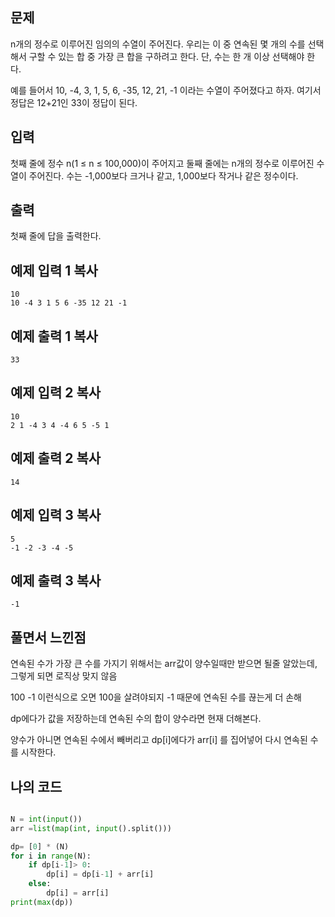 ## 문제

n개의 정수로 이루어진 임의의 수열이 주어진다. 우리는 이 중 연속된 몇 개의 수를 선택해서 구할 수 있는 합 중 가장 큰 합을 구하려고 한다. 단, 수는 한 개 이상 선택해야 한다.

예를 들어서 10, -4, 3, 1, 5, 6, -35, 12, 21, -1 이라는 수열이 주어졌다고 하자. 여기서 정답은 12+21인 33이 정답이 된다.

## 입력

첫째 줄에 정수 n(1 ≤ n ≤ 100,000)이 주어지고 둘째 줄에는 n개의 정수로 이루어진 수열이 주어진다. 수는 -1,000보다 크거나 같고, 1,000보다 작거나 같은 정수이다.

## 출력

첫째 줄에 답을 출력한다.

## 예제 입력 1 복사

```
10
10 -4 3 1 5 6 -35 12 21 -1
```

## 예제 출력 1 복사

```
33
```

## 예제 입력 2 복사

```
10
2 1 -4 3 4 -4 6 5 -5 1
```

## 예제 출력 2 복사

```
14
```

## 예제 입력 3 복사

```
5
-1 -2 -3 -4 -5
```

## 예제 출력 3 복사

```
-1
```



## 풀면서 느낀점

연속된 수가 가장 큰 수를 가지기 위해서는 arr값이 양수일때만 받으면 될줄 알았는데, 그렇게 되면 로직상 맞지 않음 

100 -1 이런식으로 오면 100을 살려야되지 -1 때문에 연속된 수를 끊는게 더 손해 

dp에다가 값을 저장하는데 연속된 수의 합이 양수라면 현재 더해본다. 

양수가 아니면 연속된 수에서 빼버리고 dp[i]에다가 arr[i] 를 집어넣어 다시 연속된 수를 시작한다. 



## 나의 코드

```python

N = int(input())
arr =list(map(int, input().split()))

dp= [0] * (N)
for i in range(N):
    if dp[i-1]> 0:
        dp[i] = dp[i-1] + arr[i] 
    else:
        dp[i] = arr[i]
print(max(dp))
```

